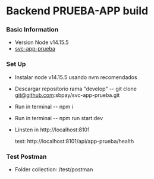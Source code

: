 # Backend PRUEBA-APP build

### Basic Information

-   Version Node v14.15.5
-   [svc-app-prueba](https://github.com/svc-app-prueba)

### Set Up

-   Instalar node v14.15.5 usando nvm recomendados
-   Descargar repositorio rama "develop" -- git clone git@github.com:sbpay/svc-app-prueba.git
-   Run in terminal       -- npm i
-   Run in terminal       -- npm run start:dev
-   Linsten in http://localhost:8101 

    test: http://localhost:8101/api/app-prueba/health

### Test Postman

-   Folder collection: /test/postman